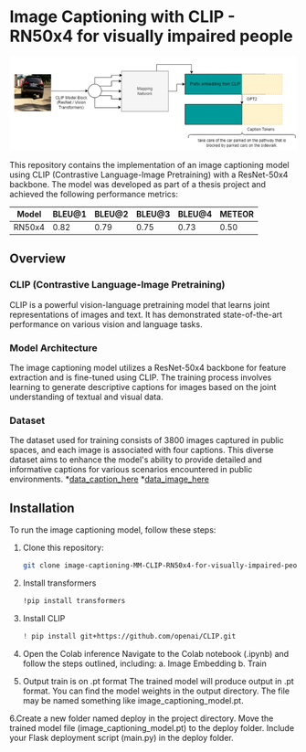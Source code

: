 # Image Captioning with CLIP - RN50x4 for visually impaired people

![CLIP](https://github.com/daffaalfajrii1/image-captioning-MM-CLIP-RN50x4/blob/main/architecture.png)

This repository contains the implementation of an image captioning model using CLIP (Contrastive Language-Image Pretraining) with a ResNet-50x4 backbone. The model was developed as part of a thesis project and achieved the following performance metrics:

| Model  | BLEU@1 | BLEU@2 | BLEU@3 | BLEU@4 | METEOR |
|--------|--------|--------|--------|--------|--------|
| RN50x4 | 0.82   | 0.79   | 0.75   | 0.73   | 0.50   |

## Overview

### CLIP (Contrastive Language-Image Pretraining)

CLIP is a powerful vision-language pretraining model that learns joint representations of images and text. It has demonstrated state-of-the-art performance on various vision and language tasks.

### Model Architecture

The image captioning model utilizes a ResNet-50x4 backbone for feature extraction and is fine-tuned using CLIP. The training process involves learning to generate descriptive captions for images based on the joint understanding of textual and visual data.

### Dataset

The dataset used for training consists of 3800 images captured in public spaces, and each image is associated with four captions. This diverse dataset aims to enhance the model's ability to provide detailed and informative captions for various scenarios encountered in public environments.
*[data_caption_here](https://drive.google.com/drive/u/0/folders/11tcspegZxbrwQnx9SnlCDcMXYPAbzR6V)
*[data_image_here](https://drive.google.com/drive/u/0/folders/1ZfstVhqay7GzZDOWTIEhcZCTRAJFE6LB)

## Installation

To run the image captioning model, follow these steps:

1. Clone this repository:

   ```bash
   git clone image-captioning-MM-CLIP-RN50x4-for-visually-impaired-people

2. Install transformers
   ```bash
   !pip install transformers

3. Install CLIP
   ```bash
   ! pip install git+https://github.com/openai/CLIP.git

4. Open the Colab inference 
   Navigate to the Colab notebook (.ipynb) and follow the steps outlined, including:
a. Image Embedding
b. Train

5. Output train is on .pt format
   The trained model will produce output in .pt format. You can find the model weights in the output directory. The file may be named something like image_captioning_model.pt.

6.Create a new folder named deploy in the project directory.
   Move the trained model file (image_captioning_model.pt) to the deploy folder.
   Include your Flask deployment script (main.py) in the deploy folder.
